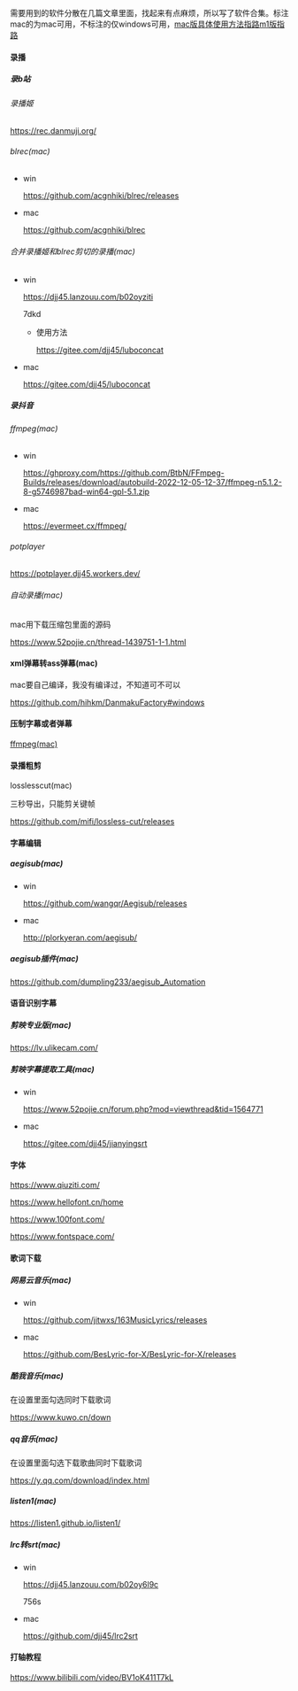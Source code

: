 需要用到的软件分散在几篇文章里面，找起来有点麻烦，所以写了软件合集。标注mac的为mac可用，不标注的仅windows可用，[mac版具体使用方法指路m1版指路](./mac.md)

#### 录播

##### 录b站

###### 录播姬

https://rec.danmuji.org/

###### blrec(mac)

- win

  https://github.com/acgnhiki/blrec/releases

- mac

  https://github.com/acgnhiki/blrec

###### 合并录播姬和blrec剪切的录播(mac)

- win

  https://djj45.lanzouu.com/b02oyziti

  7dkd

  - 使用方法

    https://gitee.com/djj45/luboconcat

- mac

  https://gitee.com/djj45/luboconcat

##### 录抖音

###### ffmpeg(mac)

- win

  https://ghproxy.com/https://github.com/BtbN/FFmpeg-Builds/releases/download/autobuild-2022-12-05-12-37/ffmpeg-n5.1.2-8-g5746987bad-win64-gpl-5.1.zip

- mac

  https://evermeet.cx/ffmpeg/

###### potplayer

https://potplayer.djj45.workers.dev/

###### 自动录播(mac)

mac用下载压缩包里面的源码

https://www.52pojie.cn/thread-1439751-1-1.html



#### xml弹幕转ass弹幕(mac)

mac要自己编译，我没有编译过，不知道可不可以

https://github.com/hihkm/DanmakuFactory#windows



#### 压制字幕或者弹幕

[ffmpeg(mac)](#ffmpeg(mac))



#### 录播粗剪

losslesscut(mac)

三秒导出，只能剪关键帧

https://github.com/mifi/lossless-cut/releases



#### 字幕编辑

##### aegisub(mac)

- win

  https://github.com/wangqr/Aegisub/releases
  
- mac

  http://plorkyeran.com/aegisub/

##### aegisub插件(mac)

https://github.com/dumpling233/aegisub_Automation



#### 语音识别字幕

##### 剪映专业版(mac)

https://lv.ulikecam.com/

##### 剪映字幕提取工具(mac)

- win

  https://www.52pojie.cn/forum.php?mod=viewthread&tid=1564771

- mac

  https://gitee.com/djj45/jianyingsrt



#### 字体

https://www.qiuziti.com/

https://www.hellofont.cn/home

https://www.100font.com/

https://www.fontspace.com/



#### 歌词下载

##### 网易云音乐(mac)

- win

  https://github.com/jitwxs/163MusicLyrics/releases

- mac

  https://github.com/BesLyric-for-X/BesLyric-for-X/releases

##### 酷我音乐(mac)

在设置里面勾选同时下载歌词

https://www.kuwo.cn/down

##### qq音乐(mac)

在设置里面勾选下载歌曲同时下载歌词

https://y.qq.com/download/index.html

##### listen1(mac)

https://listen1.github.io/listen1/

##### lrc转srt(mac)

- win

  https://djj45.lanzouu.com/b02oy6l9c

  756s

- mac

  https://github.com/djj45/lrc2srt



#### 打轴教程

https://www.bilibili.com/video/BV1oK411T7kL

















